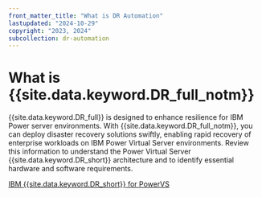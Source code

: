 ```yaml
---
front_matter_title: "What is DR Automation"
lastupdated: "2024-10-29"
copyright: "2023, 2024"
subcollection: dr-automation
---
```

# What is {{site.data.keyword.DR_full_notm}}

{{site.data.keyword.DR_full}} is designed to enhance resilience for IBM Power server environments. With {{site.data.keyword.DR_full_notm}}, you can deploy disaster recovery solutions swiftly, enabling rapid recovery of enterprise workloads on IBM Power Virtual Server environments.
Review this information to understand the Power Virtual Server {{site.data.keyword.DR_short}} architecture and to identify essential hardware and software requirements.

[IBM {{site.data.keyword.DR_short}} for PowerVS](/docs/dr-automation-powervs?topic=dr-automation-powervs-architecture-for-ibm-power-virtual-server-dr-automation)
